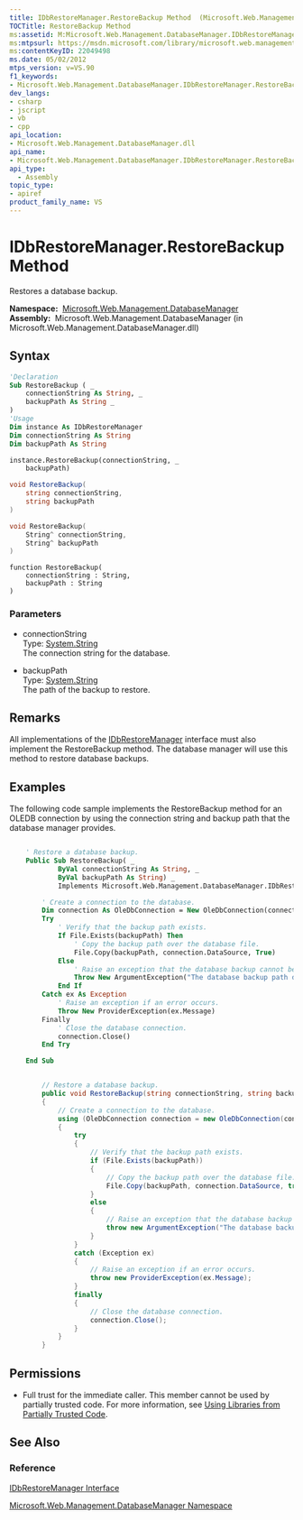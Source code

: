 ```yaml
---
title: IDbRestoreManager.RestoreBackup Method  (Microsoft.Web.Management.DatabaseManager)
TOCTitle: RestoreBackup Method
ms:assetid: M:Microsoft.Web.Management.DatabaseManager.IDbRestoreManager.RestoreBackup(System.String,System.String)
ms:mtpsurl: https://msdn.microsoft.com/library/microsoft.web.management.databasemanager.idbrestoremanager.restorebackup(v=VS.90)
ms:contentKeyID: 22049498
ms.date: 05/02/2012
mtps_version: v=VS.90
f1_keywords:
- Microsoft.Web.Management.DatabaseManager.IDbRestoreManager.RestoreBackup
dev_langs:
- csharp
- jscript
- vb
- cpp
api_location:
- Microsoft.Web.Management.DatabaseManager.dll
api_name:
- Microsoft.Web.Management.DatabaseManager.IDbRestoreManager.RestoreBackup
api_type:
  - Assembly
topic_type:
- apiref
product_family_name: VS
---
```


# IDbRestoreManager.RestoreBackup Method

Restores a database backup.

**Namespace:**  [Microsoft.Web.Management.DatabaseManager](microsoft-web-management-databasemanager-namespace.md)  
**Assembly:**  Microsoft.Web.Management.DatabaseManager (in Microsoft.Web.Management.DatabaseManager.dll)

## Syntax

```vb
'Declaration
Sub RestoreBackup ( _
    connectionString As String, _
    backupPath As String _
)
'Usage
Dim instance As IDbRestoreManager
Dim connectionString As String
Dim backupPath As String

instance.RestoreBackup(connectionString, _
    backupPath)
```

```csharp
void RestoreBackup(
    string connectionString,
    string backupPath
)
```

```cpp
void RestoreBackup(
    String^ connectionString, 
    String^ backupPath
)
```

```jscript
function RestoreBackup(
    connectionString : String, 
    backupPath : String
)
```

### Parameters

  - connectionString  
    Type: [System.String](https://msdn.microsoft.com/library/s1wwdcbf)  
    The connection string for the database.  

<!-- end list -->

  - backupPath  
    Type: [System.String](https://msdn.microsoft.com/library/s1wwdcbf)  
    The path of the backup to restore.  

## Remarks

All implementations of the [IDbRestoreManager](idbrestoremanager-interface-microsoft-web-management-databasemanager.md) interface must also implement the RestoreBackup method. The database manager will use this method to restore database backups.

## Examples

The following code sample implements the RestoreBackup method for an OLEDB connection by using the connection string and backup path that the database manager provides.

```vb

    ' Restore a database backup.
    Public Sub RestoreBackup( _
            ByVal connectionString As String, _
            ByVal backupPath As String) _
            Implements Microsoft.Web.Management.DatabaseManager.IDbRestoreManager.RestoreBackup

        ' Create a connection to the database.
        Dim connection As OleDbConnection = New OleDbConnection(connectionString)
        Try
            ' Verify that the backup path exists.
            If File.Exists(backupPath) Then
                ' Copy the backup path over the database file.
                File.Copy(backupPath, connection.DataSource, True)
            Else
                ' Raise an exception that the database backup cannot be found.
                Throw New ArgumentException("The database backup path does not exist.")
            End If
        Catch ex As Exception
            ' Raise an exception if an error occurs.
            Throw New ProviderException(ex.Message)
        Finally
            ' Close the database connection.
            connection.Close()
        End Try

    End Sub

```

```csharp

        // Restore a database backup.
        public void RestoreBackup(string connectionString, string backupPath)
        {
            // Create a connection to the database.
            using (OleDbConnection connection = new OleDbConnection(connectionString))
            {
                try
                {
                    // Verify that the backup path exists.
                    if (File.Exists(backupPath))
                    {
                        // Copy the backup path over the database file.
                        File.Copy(backupPath, connection.DataSource, true);
                    }
                    else
                    {
                        // Raise an exception that the database backup cannot be found.
                        throw new ArgumentException("The database backup path does not exist.");
                    }
                }
                catch (Exception ex)
                {
                    // Raise an exception if an error occurs.
                    throw new ProviderException(ex.Message);
                }
                finally
                {
                    // Close the database connection.
                    connection.Close();
                }
            }
        }

```

## Permissions

  - Full trust for the immediate caller. This member cannot be used by partially trusted code. For more information, see [Using Libraries from Partially Trusted Code](https://msdn.microsoft.com/library/8skskf63).

## See Also

### Reference

[IDbRestoreManager Interface](idbrestoremanager-interface-microsoft-web-management-databasemanager.md)

[Microsoft.Web.Management.DatabaseManager Namespace](microsoft-web-management-databasemanager-namespace.md)
